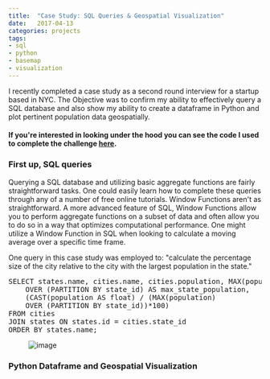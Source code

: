 ```yaml
---
title:  "Case Study: SQL Queries & Geospatial Visualization"
date:   2017-04-13
categories: projects
tags: 
- sql
- python
- basemap
- visualization
---
```

I recently completed a case study as a second round interview for a startup based in NYC.  The Objective was to confirm my ability to effectively query a SQL database and also show my ability to create a dataframe in Python and plot pertinent population data geospatially.

#### If you're interested in looking under the hood you can see the code I used to complete the challenge [here](https://github.com/ddemoray/GA-DSI-projects/blob/master/capstone/Technical%20Case%20Study%20-%20SQL%20Queries%2C%20Python%20Dataframe%20%26%20Python%20Geo-Spatial%20Visualization.ipynb).

### First up, SQL queries  

Querying a SQL database and utilizing basic aggregate functions are fairly straightforward tasks.  One could easily learn how to complete these queries through any of a number of free online tutorials. Window Functions aren't as straightforward. A more advanced feature of SQL, Window Functions allow you to perform aggregate functions on a subset of data and often allow you to do so in a way that optimizes computational performance.  One might utilize a Window Function in SQL when looking to calculate a moving average over a specific time frame.

One query in this case study was employed to: "calculate the percentage size of the city relative to the city with the largest population in the state."

<pre>
SELECT states.name, cities.name, cities.population, MAX(population)
    OVER (PARTITION BY state_id) AS max_state_population,
    (CAST(population AS float) / (MAX(population)
    OVER (PARTITION BY state_id))*100)
FROM cities
JOIN states ON states.id = cities.state_id
ORDER BY states.name;
</pre>

<figure>
    <img src="{{site.url}}/assets/images/window-function.jpg" alt="image">
</figure>

### Python Dataframe and Geospatial Visualization


